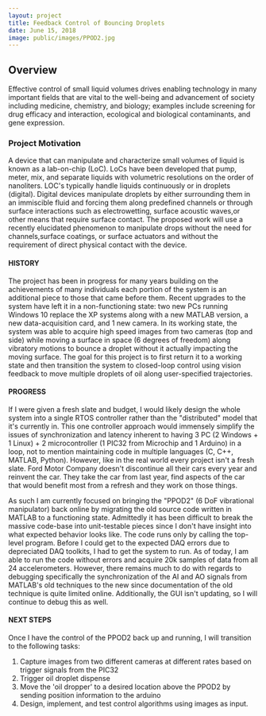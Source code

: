 ```yaml
---
layout: project
title: Feedback Control of Bouncing Droplets
date: June 15, 2018
image: public/images/PPOD2.jpg
---
```


## Overview
Effective control of small liquid volumes drives enabling technology in many important fields that are vital to the well-being and advancement of society including medicine, chemistry, and biology; examples include screening for drug efficacy and interaction, ecological and biological contaminants, and gene expression.

### Project Motivation
A device that can manipulate and characterize small volumes of liquid is known as a lab-on-chip (LoC). LoCs have been developed that pump, meter, mix, and separate liquids with volumetric resolutions on the order of nanoliters. LOC's typically handle liquids continuously or in droplets (digital). Digital devices manipulate droplets by either surrounding them in an immiscible fluid and forcing them along predefined channels or through surface interactions such as electrowetting, surface acoustic waves,or other means that require surface contact. The proposed work will use a recently elucidated phenomenon to manipulate drops without the need for channels,surface coatings, or surface actuators and without the requirement of direct physical contact with the device.

#### HISTORY
The project has been in progress for many years building on the achievements of many individuals each portion of the system is an additional piece to those that came before them. Recent upgrades to the system have left it in a non-functioning state: two new PCs running Windows 10 replace the XP systems along with a new MATLAB version, a new data-acquisition card, and 1 new camera. In its working state, the system was able to acquire high speed images from two cameras (top and side) while moving a surface in space (6 degrees of freedom) along vibratory motions to bounce a droplet without it actually impacting the moving surface. The goal for this project is to first return it to a working state and then transition the system to closed-loop control using vision feedback to move multiple droplets of oil along user-specified trajectories.


#### PROGRESS
If I were given a fresh slate and budget, I would likely design the whole system into a single RTOS controller rather than the "distributed" model that it's currently in. This one controller approach would immensely simplify the issues of synchronization and latency inherent to having 3 PC (2 Windows + 1 Linux) + 2 microcontroller (1 PIC32 from Microchip and 1 Arduino) in a loop, not to mention maintaining code in multiple languages (C, C++, MATLAB, Python). However, like in the real world every project isn't a fresh slate. Ford Motor Company doesn't discontinue all their cars every year and reinvent the car. They take the car from last year, find aspects of the car that would benefit most from a refresh and they work on those things.

As such I am currently focused on bringing the "PPOD2" (6 DoF vibrational manipulator) back online by migrating the old source code written in MATLAB to a functioning state. Admittedly it has been difficult to break the massive code-base into unit-testable pieces since I don't have insight into what expected behavior looks like. The code runs only by calling the top-level program. Before I could get to the expected DAQ errors due to depreciated DAQ toolkits, I had to get the system to run. As of today, I am able to run the code without errors and acquire 20k samples of data from all 24 accelerometers. However, there remains much to do with regards to debugging specifically the synchronization of the AI and AO signals from MATLAB's old techniques to the new since documentation of the old technique is quite limited online. Additionally, the GUI isn't updating, so I will continue to debug this as well.

#### NEXT STEPS
Once I have the control of the PPOD2 back up and running, I will transition to the following tasks:
1. Capture images from two different cameras at different rates based on trigger signals from the PIC32
2. Trigger oil droplet dispense
3. Move the 'oil dropper' to a desired location above the PPOD2 by sending position information to the arduino
4. Design, implement, and test control algorithms using images as input.

